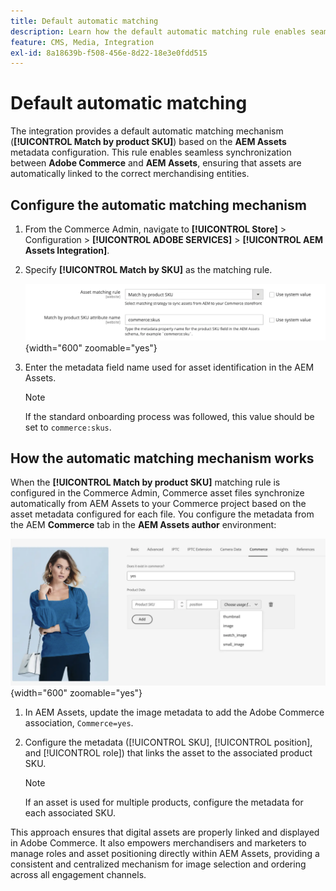 ```yaml
---
title: Default automatic matching
description: Learn how the default automatic matching rule enables seamless synchronization between Adobe Commerce and the integration, ensuring that assets are automatically linked to the correct merchandising entities.
feature: CMS, Media, Integration
exl-id: 8a18639b-f508-456e-8d22-18e3e0fdd515
---
```

# Default automatic matching

The integration provides a default automatic matching mechanism (**[!UICONTROL Match by product SKU]**) based on the **AEM Assets** metadata configuration. This rule enables seamless synchronization between **Adobe Commerce** and **AEM Assets**, ensuring that assets are automatically linked to the correct merchandising entities.

## Configure the automatic matching mechanism

1. From the Commerce Admin, navigate to **[!UICONTROL Store]** > Configuration > **[!UICONTROL ADOBE SERVICES]** > **[!UICONTROL AEM Assets Integration]**.

1. Specify **[!UICONTROL Match by SKU]** as the matching rule.

    ![default automated matching rule](../assets/ootb-matching-rule.png){width="600" zoomable="yes"}

1. Enter the metadata field name used for asset identification in the AEM Assets.

    >[!NOTE]
    >
    > If the standard onboarding process was followed, this value should be set to `commerce:skus`.

## How the automatic matching mechanism works

When the **[!UICONTROL Match by product SKU]** matching rule is configured  in the Commerce Admin, Commerce asset files synchronize automatically from AEM Assets to your Commerce project based on the asset metadata configured for each file. You configure the metadata from the AEM **Commerce** tab in the **AEM Assets author** environment:

![Example metadata](../assets/example-metadata.png){width="600" zoomable="yes"}

1. In AEM Assets, update the image metadata to add the Adobe Commerce association, `Commerce=yes`.

1. Configure the metadata ([!UICONTROL SKU], [!UICONTROL position], and [!UICONTROL role]) that links the asset to the associated product SKU.

    >[!NOTE]
    >
    > If an asset is used for multiple products, configure the metadata for each associated SKU.  

This approach ensures that digital assets are properly linked and displayed in Adobe Commerce. It also empowers merchandisers and marketers to manage roles and asset positioning directly within AEM Assets, providing a consistent and centralized mechanism for image selection and ordering across all engagement channels.
